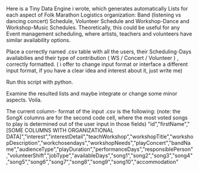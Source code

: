 Here is a Tiny Data Engine i wrote, which generates automatically Lists for each aspect of Folk Marathon Logistics organization: Band (listening vs dancing concert) Schedule, Volunteer Schedule and Workshop-Dance and Workshop-Music Schedules.
Theoretically, this could be useful for any Event management scheduling, where artists, teachers and volunteers have similar availability options.

Place a correctly named .csv table with all the users, their Scheduling-Days availabilies and their type of contribution ( WS / Concert / Volunteer ) , correctly formatted.
( i offer to change input format or interface a different input format, if you have a clear idea and interest about it, just write me)

Run this script with python.

Examine the resulted lists and maybe integrate or change some minor aspects. Voila.


The current column- format of the input .csv is the following:
(note: the SongX columns are for the second code cell, where the most voted songs to play is determined out of the user input in those fields)
"id","firstName","[SOME COLUMNS WITH ORGANIZATIONAL DATA]","interest","interestDetail","teachWorkshop","workshopTitle","workshopDescription","workchosendays","workshopNeeds","playConcert","bandName","audienceType","playDuration","performanceDays","responsiblePerson","volunteerShift","jobType","availableDays","song1","song2","song3","song4","song5","song6","song7","song8","song9","song10","accommodation"